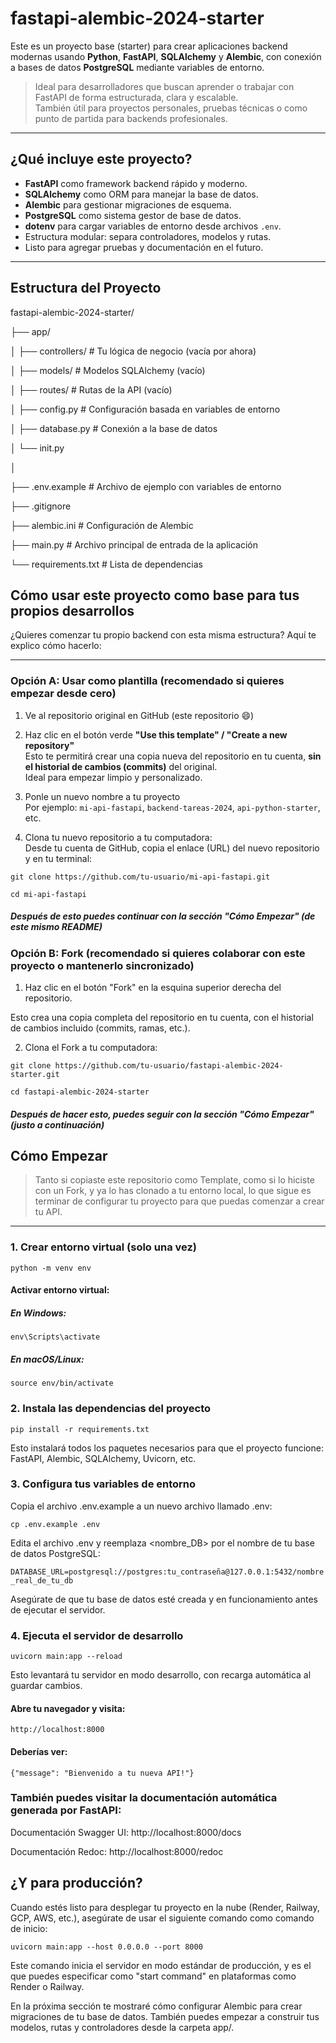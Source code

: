 #  fastapi-alembic-2024-starter

Este es un proyecto base (starter) para crear aplicaciones backend modernas usando **Python**, **FastAPI**, **SQLAlchemy** y **Alembic**, con conexión a bases de datos **PostgreSQL** mediante variables de entorno.

> Ideal para desarrolladores que buscan aprender o trabajar con FastAPI de forma estructurada, clara y escalable.  
> También útil para proyectos personales, pruebas técnicas o como punto de partida para backends profesionales.

---

##  ¿Qué incluye este proyecto?

-  **FastAPI** como framework backend rápido y moderno.
-  **SQLAlchemy** como ORM para manejar la base de datos.
-  **Alembic** para gestionar migraciones de esquema.
-  **PostgreSQL** como sistema gestor de base de datos.
-  **dotenv** para cargar variables de entorno desde archivos `.env`.
-  Estructura modular: separa controladores, modelos y rutas.
-  Listo para agregar pruebas y documentación en el futuro.

---

## Estructura del Proyecto

fastapi-alembic-2024-starter/ 

├── app/ 

│ ├── controllers/  # Tu lógica de negocio (vacía por ahora) 

│ ├── models/       # Modelos SQLAlchemy (vacío) 

│ ├── routes/       # Rutas de la API (vacío) 

│ ├── config.py     # Configuración basada en variables de entorno 

│ ├── database.py   # Conexión a la base de datos 

│ └── init.py 

│

├── .env.example     # Archivo de ejemplo con variables de entorno 

├── .gitignore 

├── alembic.ini      # Configuración de Alembic 

├── main.py          # Archivo principal de entrada de la aplicación 

└── requirements.txt # Lista de dependencias

##  Cómo usar este proyecto como base para tus propios desarrollos

¿Quieres comenzar tu propio backend con esta misma estructura? Aquí te explico cómo hacerlo:

---

### Opción A: Usar como plantilla (recomendado si quieres empezar desde cero)

1. Ve al repositorio original en GitHub (este repositorio 😄)

2. Haz clic en el botón verde **"Use this template" / "Create a new repository"**  
   Esto te permitirá crear una copia nueva del repositorio en tu cuenta, **sin el historial de cambios (commits)** del original.  
   Ideal para empezar limpio y personalizado.

3. Ponle un nuevo nombre a tu proyecto  
   Por ejemplo: `mi-api-fastapi`, `backend-tareas-2024`, `api-python-starter`, etc.

4. Clona tu nuevo repositorio a tu computadora:  
   Desde tu cuenta de GitHub, copia el enlace (URL) del nuevo repositorio y en tu terminal:

```git clone https://github.com/tu-usuario/mi-api-fastapi.git```

```cd mi-api-fastapi```

##### Después de esto puedes continuar con la sección "Cómo Empezar" (de este mismo README)

### Opción B: Fork (recomendado si quieres colaborar con este proyecto o mantenerlo sincronizado)

1. Haz clic en el botón "Fork" en la esquina superior derecha del repositorio.

Esto crea una copia completa del repositorio en tu cuenta, con el historial de cambios incluido (commits, ramas, etc.).

2. Clona el Fork a tu computadora:

```git clone https://github.com/tu-usuario/fastapi-alembic-2024-starter.git```

```cd fastapi-alembic-2024-starter```

##### Después de hacer esto, puedes seguir con la sección "Cómo Empezar" (justo a continuación)

## Cómo Empezar 

>Tanto si copiaste este repositorio como Template, como si lo hiciste con un Fork, y ya lo has clonado a tu entorno local, lo que sigue es terminar de configurar tu proyecto para que puedas comenzar a crear tu API.
>
--- 

### 1. Crear entorno virtual (solo una vez)
```python -m venv env```

#### Activar entorno virtual:

##### En Windows:
```env\Scripts\activate```

##### En macOS/Linux:
```source env/bin/activate```

### 2. Instala las dependencias del proyecto

```pip install -r requirements.txt```

Esto instalará todos los paquetes necesarios para que el proyecto funcione: FastAPI, Alembic, SQLAlchemy, Uvicorn, etc.

### 3. Configura tus variables de entorno

Copia el archivo .env.example a un nuevo archivo llamado .env:

```cp .env.example .env```

Edita el archivo .env y reemplaza <nombre_DB> por el nombre de tu base de datos PostgreSQL:

```DATABASE_URL=postgresql://postgres:tu_contraseña@127.0.0.1:5432/nombre_real_de_tu_db```

Asegúrate de que tu base de datos esté creada y en funcionamiento antes de ejecutar el servidor.

### 4. Ejecuta el servidor de desarrollo

```uvicorn main:app --reload```

Esto levantará tu servidor en modo desarrollo, con recarga automática al guardar cambios.

#### Abre tu navegador y visita:

```http://localhost:8000```

#### Deberías ver:

```{"message": "Bienvenido a tu nueva API!"}```

### También puedes visitar la documentación automática generada por FastAPI:

Documentación Swagger UI: http://localhost:8000/docs

Documentación Redoc: http://localhost:8000/redoc


## ¿Y para producción?

Cuando estés listo para desplegar tu proyecto en la nube (Render, Railway, GCP, AWS, etc.), asegúrate de usar el siguiente comando como comando de inicio:

```uvicorn main:app --host 0.0.0.0 --port 8000```

Este comando inicia el servidor en modo estándar de producción, y es el que puedes especificar como "start command" en plataformas como Render o Railway.

En la próxima sección te mostraré cómo configurar Alembic para crear migraciones de tu base de datos. También puedes empezar a construir tus modelos, rutas y controladores desde la carpeta app/.

